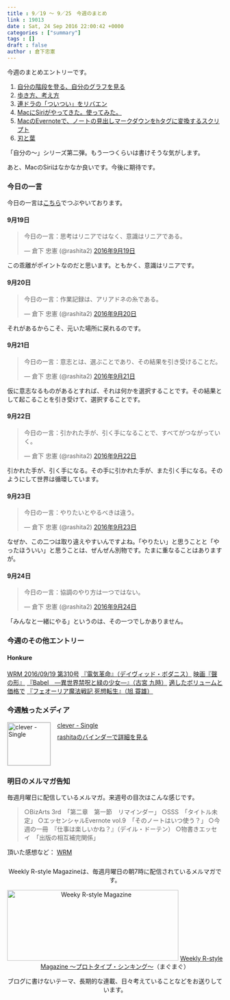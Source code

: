 ```yaml
---
title : 9／19 〜 9／25　今週のまとめ
link : 19013
date : Sat, 24 Sep 2016 22:00:42 +0000
categories : ["summary"]
tags : []
draft : false
author : 倉下忠憲
---
```


今週のまとめエントリーです。

<ol>
<li><a href="https://rashita.net/blog/?p=18975">自分の階段を登る、自分のグラフを見る</a></li>
<li><a href="https://rashita.net/blog/?p=18978">歩き方、考え方</a></li>
<li><a href="https://rashita.net/blog/?p=18982">連ドラの「ついつい」をリバエン</a></li>
<li><a href="https://rashita.net/blog/?p=18985">MacにSiriがやってきた。使ってみた。</a></li>
<li><a href="https://rashita.net/blog/?p=19001">MacのEvernoteで、ノートの見出しマークダウンをhタグに変換するスクリプト</a></li>
<li><a href="https://rashita.net/blog/?p=19008">刃と葉</a></li>
</ol>

「自分の〜」シリーズ第二弾。もう一つくらいは書けそうな気がします。

あと、MacのSiriはなかなか良いです。今後に期待です。

<h3>今日の一言</h3>

今日の一言は<a href="http://twitter.com/rashita2 ">こちら</a>でつぶやいております。

<h4>9月19日</h4>

<blockquote class="twitter-tweet" data-lang="ja"><p lang="ja" dir="ltr">今日の一言：思考はリニアではなく、意識はリニアである。</p>&mdash; 倉下 忠憲 (@rashita2) <a href="https://twitter.com/rashita2/status/777780175048024064">2016年9月19日</a></blockquote>
<script async src="//platform.twitter.com/widgets.js" charset="utf-8"></script>

この乖離がポイントなのだと思います。ともかく、意識はリニアです。

<h4>9月20日</h4>

<blockquote class="twitter-tweet" data-lang="ja"><p lang="ja" dir="ltr">今日の一言：作業記録は、アリアドネの糸である。</p>&mdash; 倉下 忠憲 (@rashita2) <a href="https://twitter.com/rashita2/status/778024994928406528">2016年9月20日</a></blockquote>
<script async src="//platform.twitter.com/widgets.js" charset="utf-8"></script>

それがあるからこそ、元いた場所に戻れるのです。

<h4>9月21日</h4>

<blockquote class="twitter-tweet" data-lang="ja"><p lang="ja" dir="ltr">今日の一言：意志とは、選ぶことであり、その結果を引き受けることだ。</p>&mdash; 倉下 忠憲 (@rashita2) <a href="https://twitter.com/rashita2/status/778528102288723969">2016年9月21日</a></blockquote>
<script async src="//platform.twitter.com/widgets.js" charset="utf-8"></script>

仮に意志なるものがあるとすれば、それは何かを選択することです。その結果として起こることを引き受けて、選択することです。

<h4>9月22日</h4>

<blockquote class="twitter-tweet" data-lang="ja"><p lang="ja" dir="ltr">今日の一言：引かれた手が、引く手になることで、すべてがつながっていく。</p>&mdash; 倉下 忠憲 (@rashita2) <a href="https://twitter.com/rashita2/status/778874290032615424">2016年9月22日</a></blockquote>
<script async src="//platform.twitter.com/widgets.js" charset="utf-8"></script>

引かれた手が、引く手になる。その手に引かれた手が、また引く手になる。そのようにして世界は循環しています。

<h4>9月23日</h4>

<blockquote class="twitter-tweet" data-lang="ja"><p lang="ja" dir="ltr">今日の一言：やりたいとやるべきは違う。</p>&mdash; 倉下 忠憲 (@rashita2) <a href="https://twitter.com/rashita2/status/779292703175512068">2016年9月23日</a></blockquote>
<script async src="//platform.twitter.com/widgets.js" charset="utf-8"></script>

なぜか、この二つは取り違えやすいんですよね。「やりたい」と思うことと「やったほういい」と思うことは、ぜんぜん別物です。たまに重なることはありますが。

<h4>9月24日</h4>

<blockquote class="twitter-tweet" data-lang="ja"><p lang="ja" dir="ltr">今日の一言：協調のやり方は一つではない。</p>&mdash; 倉下 忠憲 (@rashita2) <a href="https://twitter.com/rashita2/status/779513801007738880">2016年9月24日</a></blockquote>
<script async src="//platform.twitter.com/widgets.js" charset="utf-8"></script>

「みんなと一緒にやる」というのは、その一つでしかありません。

<h3>今週のその他エントリー</h3>

<H4>Honkure</H4>

<a href="http://honkure.net/rbook/archives/1099">WRM 2016/09/19 第310号</a>
<a href="http://honkure.net/rbook/archives/1101">『電気革命』（デイヴィッド・ボダニス）</a>
<a href="http://honkure.net/rbook/archives/1104">映画『聲の形』</a>
<a href="http://honkure.net/rbook/archives/1108">『Babel　―異世界禁呪と緑の少女―』（古宮 九時）</a>
<a href="http://honkure.net/rbook/archives/1111">適したボリュームと価格で</a>
<a href="http://honkure.net/rbook/archives/1115">『フェオーリア魔法戦記 死想転生』（旭 蓑雄）</a>

<H3>今週触ったメディア</H3>

<div class="mm-middle" style="margin-bottom:0px;"><div class="mm-image" style="float:left;"><a href="https://itunes.apple.com/jp/album/clever-single/id1149693290" target="_blank"><img src="http://is5.mzstatic.com/image/thumb/Music62/v4/78/f5/3c/78f53c82-c48f-8e49-4d12-ba8d9fa9a5b3/source/100x100bb.jpg" alt="clever - Single" title="clever - Single" width="100" height="100" style="border:1px solid #CCCCCC;" /></a>
</div><div class="mm-content" style="float:left;margin-left:15px;line-height:120%"><div class="mm-title" style="line-height:120%"><a href="https://itunes.apple.com/jp/album/clever-single/id1149693290" target="_blank">clever - Single</a></div><div class="mm-detail" style="margin-top:10px;"><div style="margin:7px 0px"><a href="http://mediamarker.net/u/rashita/?url=https%3A%2F%2Fitunes.apple.com%2Fjp%2Falbum%2Fclever-single%2Fid1149693290" target="_blank">rashitaのバインダーで詳細を見る</a></div></div></div><div style="clear:left"></div></div>


<h3>明日のメルマガ告知</h3>
毎週月曜日に配信しているメルマガ。来週号の目次はこんな感じです。
<blockquote>
○BizArts 3rd　「第二章　第一節　リマインダー」
○SSS　「タイトル未定」
○エッセンシャルEvernote vol.9　「そのノートはいつ使う？」
○今週の一冊　『仕事は楽しいかね？』（デイル・ドーテン）
○物書きエッセイ　「出版の相互補完関係」
</blockquote>

頂いた感想など：
<a class="twitter-timeline"  href="https://twitter.com/rashita2/timelines/427262290753097729"  data-widget-id="427265271171010561">WRM</a>
    <script>!function(d,s,id){var js,fjs=d.getElementsByTagName(s)[0],p=/^http:/.test(d.location)?'http':'https';if(!d.getElementById(id)){js=d.createElement(s);js.id=id;js.src=p+"://platform.twitter.com/widgets.js";fjs.parentNode.insertBefore(js,fjs);}}(document,"script","twitter-wjs");</script>

<div style="text-align:center;margin-top:25px;">
Weekly R-style Magazineは、毎週月曜日の朝7時に配信されているメルマガです。

<a href="http://www.mag2.com/m/0001185133.html" target="_blank"><img src="https://rashita.net/blog/wp-content/uploads/2010/09/mmbanner.jpg" alt="Weeky R-style Magazine" width="400" height="165" class="alignnone size-full wp-image-12201" /></a>
<a href="http://www.mag2.com/m/0001185133.html" target="_blank">Weekly R-style Magazine ～プロトタイプ・シンキング～</a>（まぐまぐ）

ブログに書けないテーマ、長期的な連載、日々考えていることなどをお送りしています。
</div>